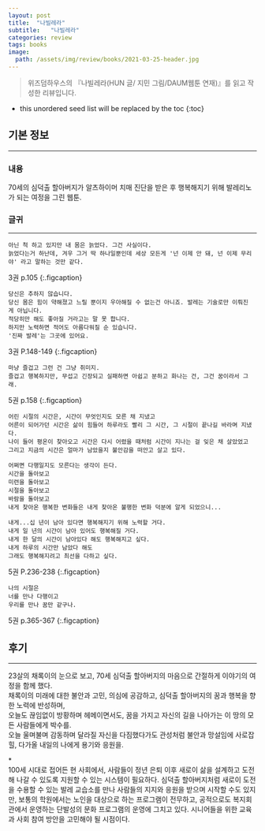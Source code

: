 ```yaml
---
layout: post
title:  "나빌레라"
subtitle:   "나빌레라"
categories: review
tags: books
image:
  path: /assets/img/review/books/2021-03-25-header.jpg
---
```


> 위즈덤하우스의 『나빌레라(HUN 글/ 지민 그림/DAUM웹툰 연재)』를 읽고 작성한 리뷰입니다.

<!--more-->

* this unordered seed list will be replaced by the toc
{:toc}

## 기본 정보
---
### 내용
70세의 심덕출 할아버지가 알츠하이머 치매 진단을 받은 후 행복해지기 위해 발레리노가 되는 여정을 그린 웹툰.

### 글귀
---
~~~
아닌 척 하고 있지만 내 몸은 늙었다. 그건 사실이다. 
늙었다는거 하난데, 겨우 그거 딱 하나일뿐인데 세상 모든게 '넌 이제 안 돼, 넌 이제 무리야' 라고 말하는 것만 같다.
~~~
3권 p.105
{:.figcaption}


~~~
당신은 추하지 않습니다.
당신 몸은 힘이 약해졌고 느릴 뿐이지 우아해질 수 없는건 아니죠. 발레는 기술로만 이뤄진 게 아닙니다.
적당히만 해도 좋아질 거라고는 말 못 합니다.
하지만 노력하면 적어도 아름다워질 순 있습니다.
'진짜 발레'는 그곳에 있어요.
~~~
3권 P.148-149
{:.figcaption}

~~~
마냥 즐겁고 그런 건 그냥 취미지.
즐겁고 행복하지만, 무섭고 긴장되고 실패하면 아쉽고 분하고 화나는 건, 그건 꿈이라서 그래.
~~~
5권 p.158
{:.figcaption}

~~~
어린 시절의 시간은, 시간이 무엇인지도 모른 채 지냈고
어른이 되어가던 시간은 삶이 힘들어 하루라도 빨리 그 시간, 그 시절이 끝나길 바라며 지냈다.
나이 들어 평온이 찾아오고 시간은 다시 어렸을 때처럼 시간이 지나는 걸 잊은 채 살았었고
그리고 지금의 시간은 얼마가 남았을지 불안감을 떠안고 살고 있다.

어쩌면 다행일지도 모른다는 생각이 든다.
시간을 돌아보고
미련을 돌아보고
시절을 돌아보고
바람을 돌아보고
내게 찾아온 행복한 변화들은 내게 찾아온 불행한 변화 덕분에 알게 되었으니...

내게...십 년이 남아 있다면 행복해지기 위해 노력할 거다.
내게 일 년의 시간이 남아 있어도 행복해질 거다.
내게 한 달의 시간이 남아있다 해도 행복해지고 싶다.
내게 하루의 시간만 남았다 해도
그래도 행복해지려고 최선을 다하고 싶다.
~~~
5권 P.236-238
{:.figcaption}

~~~
나의 시절은
너를 만나 다행이고
우리를 만나 꿈만 같구나.
~~~
5권 p.365-367
{:.figcaption}

## 후기
---
23살의 채록이의 눈으로 보고, 70세 심덕출 할아버지의 마음으로 간절하게 이야기의 여정을 함께 했다.   
채록이의 미래에 대한 불안과 고민, 의심에 공감하고, 심덕출 할아버지의 꿈과 행복을 향한 노력에 반성하며,   
오늘도 끊임없이 방황하며 헤메이면서도, 꿈을 가지고 자신의 길을 나아가는 이 땅의 모든 사람들에게 박수를.   
오늘 울며불며 감동하며 달라질 자신을 다짐했다가도 관성처럼 불안과 망설임에 사로잡힐, 다가올 내일의 나에게 용기와 응원을.

\*
<br/>
100세 시대로 접어든 현 사회에서, 사람들이 정년 은퇴 이후 새로이 삶을 설계하고 도전해 나갈 수 있도록 지원할 수 있는 시스템이 필요하다. 심덕출 할아버지처럼 새로이 도전을 수용할 수 있는 발레 교습소를 만나 사람들의 지지와 응원을 받으며 시작할 수도 있지만, 보통의 학원에서는 노인을 대상으로 하는 프로그램이 전무하고, 공적으로도 복지회관에서 운영하는 단발성의 문화 프로그램의 운영에 그치고 있다. 시니어들을 위한 교육과 사회 참여 방안을 고민해야 될 시점이다. 